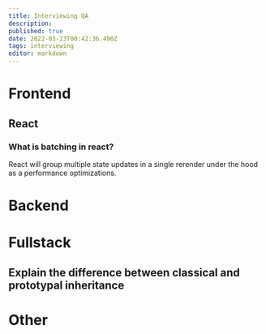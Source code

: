 ```yaml
---
title: Interviewing QA
description: 
published: true
date: 2022-03-23T00:42:36.490Z
tags: interviewing
editor: markdown
---
```


# Frontend
## React
### What is batching in react?
React will group multiple state updates in a single rerender under the hood as a performance optimizations.

# Backend

# Fullstack
## Explain the difference between classical and prototypal inheritance

# Other
